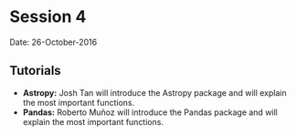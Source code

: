# Session 4

Date: 26-October-2016

## Tutorials

- **Astropy:** Josh Tan will introduce the Astropy package and will explain the most important functions.
- **Pandas:** Roberto Muñoz will introduce the Pandas package and will explain the most important functions.
